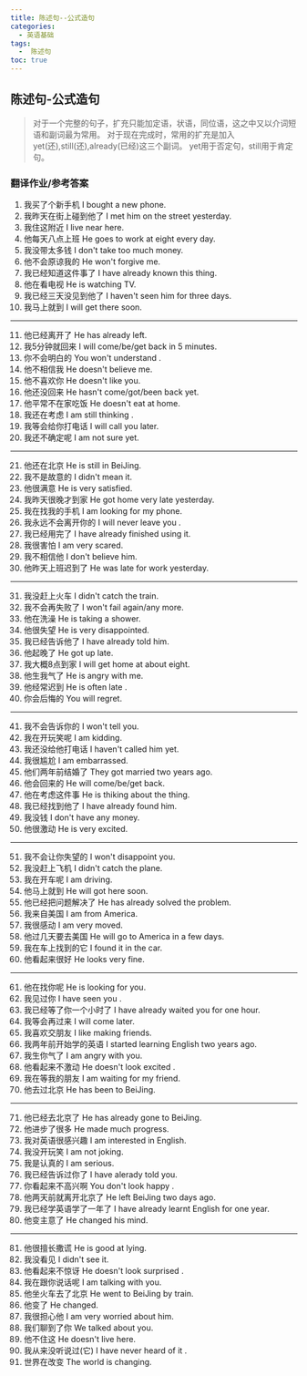 ```yaml
---
title: 陈述句--公式造句
categories:
  - 英语基础
tags:
  -  陈述句
toc: true 
---
```



## 陈述句-公式造句


> 对于一个完整的句子，扩充只能加定语，状语，同位语，这之中又以介词短语和副词最为常用。
> 对于现在完成时，常用的扩充是加入yet(还),still(还),already(已经)这三个副词。
> yet用于否定句，still用于肯定句。


### 翻译作业/参考答案

1. 我买了个新手机 I bought a new phone.
2. 我昨天在街上碰到他了 I met him on the street yesterday.
3. 我住这附近 I live near here.
4. 他每天八点上班 He goes to work at eight every day. 
5. 我没带太多钱 I don't take too much money.
6. 他不会原谅我的 He won't forgive me.
7. 我已经知道这件事了 I have already known this thing.
8. 他在看电视 He is watching TV.
9.  我已经三天没见到他了 I haven't seen him for three days.
10. 我马上就到 I will get there soon.
---

11. 他已经离开了 He has already left.
12. 我5分钟就回来 I will come/be/get back in 5 minutes.
13. 你不会明白的 You won't understand .
14. 他不相信我 He doesn't believe me.
15. 他不喜欢你 He doesn't like you.
16. 他还没回来 He hasn't come/got/been back yet.
17. 他平常不在家吃饭 He doesn't eat at home.
18. 我还在考虑 I am still thinking .
19. 我等会给你打电话 I will call you later.
20. 我还不确定呢 I am not	sure yet.

---

21. 他还在北京 He is still  in BeiJing.
22. 我不是故意的 I didn't mean it.
23. 他很满意 He is very satisfied.
24. 我昨天很晚才到家 He got home very late yesterday.
25. 我在找我的手机 I am looking for my phone.
26. 我永远不会离开你的 I will never leave you .
27. 我已经用完了 I have already finished	using it.
28. 我很害怕 I am very scared.
29. 我不相信他 I don't believe him.
30. 他昨天上班迟到了 He was late for work	 yesterday.

---


31. 我没赶上火车 I didn't catch the train.
32. 我不会再失败了 I won't fail again/any more.
33. 他在洗澡 He is taking a shower.
34. 他很失望 He is very disappointed.
35. 我已经告诉他了 I have already told him.
36. 他起晚了 He got up late.
37. 我大概8点到家 I will get home at about eight.
38. 他生我气了 He is angry with me.
39. 他经常迟到 He is often late .
40. 你会后悔的 You will regret.

---


41. 我不会告诉你的 I won't tell you.
42. 我在开玩笑呢 I am kidding.
43. 我还没给他打电话 I haven't called him yet.
44. 我很尴尬 I am embarrassed.
45. 他们两年前结婚了 They got married  two years ago.
46. 他会回来的 He will come/be/get back.
47. 他在考虑这件事 He is thiking about the thing.
48. 我已经找到他了 I have already found him.
49. 我没钱 I don't have any  money.
50. 他很激动 He is very excited.


---


51. 我不会让你失望的 I 	won't disappoint you.		
52. 我没赶上飞机 I didn't catch the plane.
53. 我在开车呢 I am driving.
54. 他马上就到 He will got here soon.
55. 他已经把问题解决了 He has already solved the problem.
56. 我来自美国 I am from  America.
57. 我很感动 I am very moved.
58. 他过几天要去美国 He will go to America 	in a few days.
59. 我在车上找到的它 I found it in the car.
60. 他看起来很好 He looks very fine.

---

61. 他在找你呢 He is looking for you.
62. 我见过你 I 	have seen	you	.
63. 我已经等了你一个小时了 I have already  waited you for one hour.
64. 我等会再过来 I 	will come later.
65. 我喜欢交朋友 I like making friends.
66. 我两年前开始学的英语 I started learning English  two years ago.
67. 我生你气了 I am angry with you.
68. 他看起来不激动 He	doesn't look	excited	.
69. 我在等我的朋友 I am waiting for my friend.
70. 他去过北京 He has been to BeiJing.


---

71. 他已经去北京了 He has already gone to BeiJing.
72. 他进步了很多 He made much progress.
73. 我对英语很感兴趣 I am interested in English.
74. 我没开玩笑  I am not joking.
75. 我是认真的 I am serious.
76. 我已经告诉过你了 I have alerady told you.
77. 你看起来不高兴啊 You	don't look	happy	.
78. 他两天前就离开北京了 He left BeiJing  two days ago.
79. 我已经学英语学了一年了 I have already learnt English for one year.
80. 他变主意了 He changed his mind.


---


81. 他很擅长撒谎 He is good at lying.
82. 我没看见 I didn't see it.
83. 他看起来不惊讶 He	doesn't look	surprised	.
84. 我在跟你说话呢 I am talking with you.
85. 他坐火车去了北京 He went to BeiJing by train.
86. 他变了 He  changed.
87. 我很担心他 I am very worried about him.
88. 我们聊到了你 We talked about you.
89. 他不住这 He doesn't live here.
90. 我从来没听说过(它) I have never heard	of it	.
91. 世界在改变 The world is changing. 


